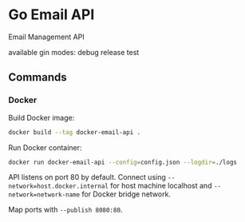 # Go Email API
Email Management API

available gin modes: debug release test

## Commands

### Docker

Build Docker image:

```bash
docker build --tag docker-email-api .
```

Run Docker container:

```bash
docker run docker-email-api --config=config.json --logdir=./logs
```

API listens on port 80 by default. Connect using `--network=host.docker.internal` for host machine localhost and `--network=network-name` for Docker bridge network.

Map ports with `--publish 8080:80`.
